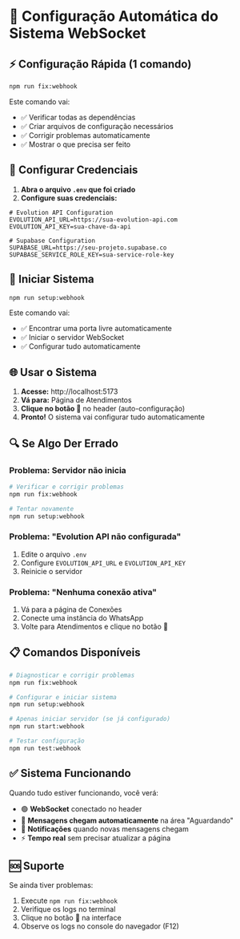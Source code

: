 # 🚀 Configuração Automática do Sistema WebSocket

## ⚡ Configuração Rápida (1 comando)

```bash
npm run fix:webhook
```

Este comando vai:
- ✅ Verificar todas as dependências
- ✅ Criar arquivos de configuração necessários
- ✅ Corrigir problemas automaticamente
- ✅ Mostrar o que precisa ser feito

## 🔧 Configurar Credenciais

1. **Abra o arquivo `.env` que foi criado**
2. **Configure suas credenciais:**

```env
# Evolution API Configuration
EVOLUTION_API_URL=https://sua-evolution-api.com
EVOLUTION_API_KEY=sua-chave-da-api

# Supabase Configuration  
SUPABASE_URL=https://seu-projeto.supabase.co
SUPABASE_SERVICE_ROLE_KEY=sua-service-role-key
```

## 🚀 Iniciar Sistema

```bash
npm run setup:webhook
```

Este comando vai:
- ✅ Encontrar uma porta livre automaticamente
- ✅ Iniciar o servidor WebSocket
- ✅ Configurar tudo automaticamente

## 🌐 Usar o Sistema

1. **Acesse:** http://localhost:5173
2. **Vá para:** Página de Atendimentos
3. **Clique no botão 🚀** no header (auto-configuração)
4. **Pronto!** O sistema vai configurar tudo automaticamente

## 🔍 Se Algo Der Errado

### Problema: Servidor não inicia
```bash
# Verificar e corrigir problemas
npm run fix:webhook

# Tentar novamente
npm run setup:webhook
```

### Problema: "Evolution API não configurada"
1. Edite o arquivo `.env`
2. Configure `EVOLUTION_API_URL` e `EVOLUTION_API_KEY`
3. Reinicie o servidor

### Problema: "Nenhuma conexão ativa"
1. Vá para a página de Conexões
2. Conecte uma instância do WhatsApp
3. Volte para Atendimentos e clique no botão 🚀

## 📋 Comandos Disponíveis

```bash
# Diagnosticar e corrigir problemas
npm run fix:webhook

# Configurar e iniciar sistema
npm run setup:webhook

# Apenas iniciar servidor (se já configurado)
npm run start:webhook

# Testar configuração
npm run test:webhook
```

## ✅ Sistema Funcionando

Quando tudo estiver funcionando, você verá:
- 🟢 **WebSocket** conectado no header
- 🚀 **Mensagens chegam automaticamente** na área "Aguardando"
- 🔔 **Notificações** quando novas mensagens chegam
- ⚡ **Tempo real** sem precisar atualizar a página

## 🆘 Suporte

Se ainda tiver problemas:
1. Execute `npm run fix:webhook`
2. Verifique os logs no terminal
3. Clique no botão 🚀 na interface
4. Observe os logs no console do navegador (F12)